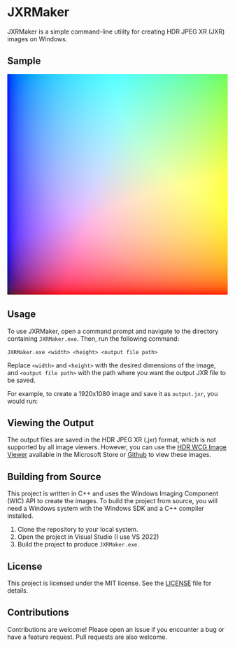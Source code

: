 # JXRMaker

JXRMaker is a simple command-line utility for creating HDR JPEG XR (JXR) images on Windows.

## Sample

![Sample Image](OutputFile_SDR.jpg)

## Usage

To use JXRMaker, open a command prompt and navigate to the directory containing `JXRMaker.exe`. Then, run the following command:

```shell
JXRMaker.exe <width> <height> <output file path>
```

Replace `<width>` and `<height>` with the desired dimensions of the image, and `<output file path>` with the path where you want the output JXR file to be saved.

For example, to create a 1920x1080 image and save it as `output.jxr`, you would run:

## Viewing the Output

The output files are saved in the HDR JPEG XR (.jxr) format, which is not supported by all image viewers. However, you can use the [HDR WCG Image Viewer](https://apps.microsoft.com/store/detail/hdr-wcg-image-viewer/9PGN3NWPBWL9?hl=en-us&gl=us) available in the Microsoft Store or [Github](https://github.com/13thsymphony/HDRImageViewer) to view these images.

## Building from Source

This project is written in C++ and uses the Windows Imaging Component (WIC) API to create the images. To build the project from source, you will need a Windows system with the Windows SDK and a C++ compiler installed.

1. Clone the repository to your local system.
2. Open the project in Visual Studio (I use VS 2022)
3. Build the project to produce `JXRMaker.exe`.

## License

This project is licensed under the MIT license. See the [LICENSE](LICENSE.txt) file for details.

## Contributions

Contributions are welcome! Please open an issue if you encounter a bug or have a feature request. Pull requests are also welcome.
